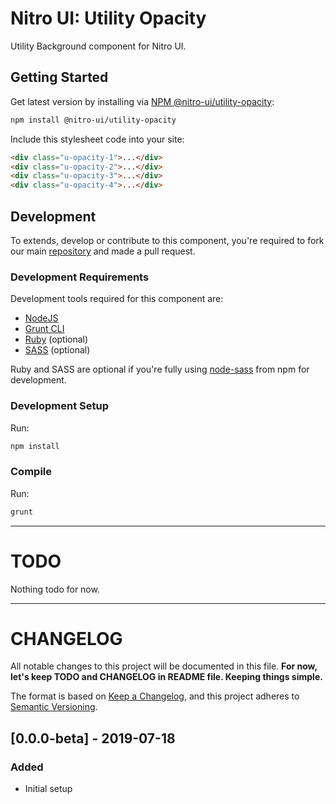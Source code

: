 # Nitro UI: Utility Opacity

Utility Background component for Nitro UI.

## Getting Started

Get latest version by installing via [NPM @nitro-ui/utility-opacity](https://www.npmjs.com/package/@nitro-ui/utility-opacity):

```sh
npm install @nitro-ui/utility-opacity
```

Include this stylesheet code into your site:

```html
<div class="u-opacity-1">...</div>
<div class="u-opacity-2">...</div>
<div class="u-opacity-3">...</div>
<div class="u-opacity-4">...</div>
```


## Development

To extends, develop or contribute to this component, you're required to fork our main [repository](https://github.com/icarasia-/nitro-ui) and made a pull request.

### Development Requirements

Development tools required for this component are:

- [NodeJS](https://nodejs.org/en/)
- [Grunt CLI](https://gruntjs.com)
- [Ruby](https://www.ruby-lang.org/en/) (optional)
- [SASS](https://sass-lang.com) (optional)

Ruby and SASS are optional if you're fully using [node-sass](https://github.com/sass/node-sass) from npm for development.

### Development Setup

Run:

```sh
npm install
```

### Compile

Run:

```sh
grunt
```
---

# TODO

Nothing todo for now.

---

# CHANGELOG

All notable changes to this project will be documented in this file. **For now, let's keep TODO and CHANGELOG in README file. Keeping things simple.**

The format is based on [Keep a Changelog](https://keepachangelog.com/en/1.0.0/),
and this project adheres to [Semantic Versioning](https://semver.org/spec/v2.0.0.html).

## [0.0.0-beta] - 2019-07-18
### Added
- Initial setup
